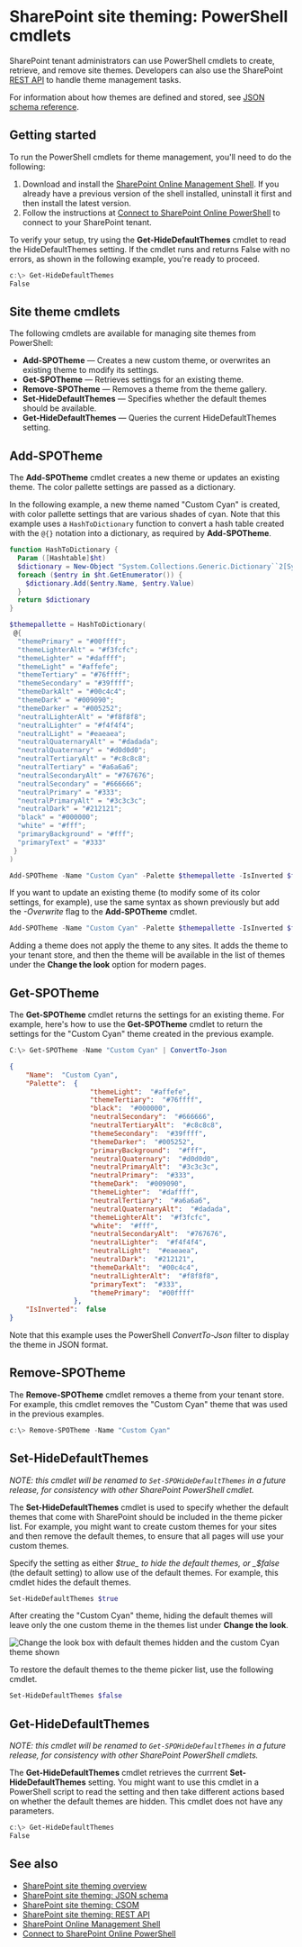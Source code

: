 # SharePoint site theming: PowerShell cmdlets

SharePoint tenant administrators can use PowerShell cmdlets to create, retrieve, and remove site themes. Developers can also use the SharePoint [REST API](sharepoint-site-theming-rest-api.md) to handle theme management tasks.

For information about how themes are defined and stored, see [JSON schema reference](sharepoint-site-theming-json-schema.md).

## Getting started

To run the PowerShell cmdlets for theme management, you'll need to do the following:

1. Download and install the [SharePoint Online Management Shell](https://www.microsoft.com/en-us/download/details.aspx?id=35588). If you already have a previous version of the shell installed, uninstall it first and then install the latest version.
2. Follow the instructions at [Connect to SharePoint Online PowerShell](https://technet.microsoft.com/en-us/library/fp161372.aspx) to connect to your SharePoint tenant.

To verify your setup, try using the **Get-HideDefaultThemes** cmdlet to read the HideDefaultThemes setting. If the cmdlet runs and returns False with no errors, as shown in the following example, you're ready to proceed.

```powershell
c:\> Get-HideDefaultThemes
False
```
## Site theme cmdlets

The following cmdlets are available for managing site themes from PowerShell:

* **Add-SPOTheme** &mdash; Creates a new custom theme, or overwrites an existing theme to modify its settings.
* **Get-SPOTheme** &mdash; Retrieves settings for an existing theme.
* **Remove-SPOTheme** &mdash; Removes a theme from the theme gallery.
* **Set-HideDefaultThemes** &mdash; Specifies whether the default themes should be available.
* **Get-HideDefaultThemes** &mdash; Queries the current HideDefaultThemes setting.

## Add-SPOTheme

The **Add-SPOTheme** cmdlet creates a new theme or updates an existing theme. The color pallette settings are passed as a dictionary.

In the following example, a new theme named "Custom Cyan" is created, with color pallette settings that are various shades of cyan. Note that this example uses a ```HashToDictionary``` function to convert a hash table created with the ```@{}``` notation into a dictionary, as required by **Add-SPOTheme**.

```powershell
function HashToDictionary {
  Param ([Hashtable]$ht)
  $dictionary = New-Object "System.Collections.Generic.Dictionary``2[System.String,System.String]"
  foreach ($entry in $ht.GetEnumerator()) {
    $dictionary.Add($entry.Name, $entry.Value)
  }
  return $dictionary
}

$themepallette = HashToDictionary(
 @{
  "themePrimary" = "#00ffff";
  "themeLighterAlt" = "#f3fcfc";
  "themeLighter" = "#daffff";
  "themeLight" = "#affefe";
  "themeTertiary" = "#76ffff";
  "themeSecondary" = "#39ffff";
  "themeDarkAlt" = "#00c4c4";
  "themeDark" = "#009090";
  "themeDarker" = "#005252";
  "neutralLighterAlt" = "#f8f8f8";
  "neutralLighter" = "#f4f4f4";
  "neutralLight" = "#eaeaea";
  "neutralQuaternaryAlt" = "#dadada";
  "neutralQuaternary" = "#d0d0d0";
  "neutralTertiaryAlt" = "#c8c8c8";
  "neutralTertiary" = "#a6a6a6";
  "neutralSecondaryAlt" = "#767676";
  "neutralSecondary" = "#666666";
  "neutralPrimary" = "#333";
  "neutralPrimaryAlt" = "#3c3c3c";
  "neutralDark" = "#212121";
  "black" = "#000000";
  "white" = "#fff";
  "primaryBackground" = "#fff";
  "primaryText" = "#333"
 }
)

Add-SPOTheme -Name "Custom Cyan" -Palette $themepallette -IsInverted $false
```
If you want to update an existing theme (to modify some of its color settings, for example), use the same syntax as shown previously but add the *-Overwrite* flag to the **Add-SPOTheme** cmdlet.

```powershell
Add-SPOTheme -Name "Custom Cyan" -Palette $themepallette -IsInverted $false -Overwrite
```
Adding a theme does not apply the theme to any sites. It adds the theme to your tenant store, and then the theme will be available in the list of themes under the **Change the look** option for modern pages.

## Get-SPOTheme

The **Get-SPOTheme** cmdlet returns the settings for an existing theme. For example, here's how to use the **Get-SPOTheme** cmdlet to return the settings for the "Custom Cyan" theme created in the previous example.

```powershell
C:\> Get-SPOTheme -Name "Custom Cyan" | ConvertTo-Json
```
```json
{
    "Name":  "Custom Cyan",
    "Palette":  {
                    "themeLight":  "#affefe",
                    "themeTertiary":  "#76ffff",
                    "black":  "#000000",
                    "neutralSecondary":  "#666666",
                    "neutralTertiaryAlt":  "#c8c8c8",
                    "themeSecondary":  "#39ffff",
                    "themeDarker":  "#005252",
                    "primaryBackground":  "#fff",
                    "neutralQuaternary":  "#d0d0d0",
                    "neutralPrimaryAlt":  "#3c3c3c",
                    "neutralPrimary":  "#333",
                    "themeDark":  "#009090",
                    "themeLighter":  "#daffff",
                    "neutralTertiary":  "#a6a6a6",
                    "neutralQuaternaryAlt":  "#dadada",
                    "themeLighterAlt":  "#f3fcfc",
                    "white":  "#fff",
                    "neutralSecondaryAlt":  "#767676",
                    "neutralLighter":  "#f4f4f4",
                    "neutralLight":  "#eaeaea",
                    "neutralDark":  "#212121",
                    "themeDarkAlt":  "#00c4c4",
                    "neutralLighterAlt":  "#f8f8f8",
                    "primaryText":  "#333",
                    "themePrimary":  "#00ffff"
                },
    "IsInverted":  false
}
```
Note that this example uses the PowerShell _ConvertTo-Json_ filter to display the theme in JSON format.

## Remove-SPOTheme

The **Remove-SPOTheme** cmdlet removes a theme from your tenant store. For example, this cmdlet removes the "Custom Cyan" theme that was used in the previous examples.

```powershell
c:\> Remove-SPOTheme -Name "Custom Cyan"
```
## Set-HideDefaultThemes

_NOTE: this cmdlet will be renamed to ```Set-SPOHideDefaultThemes``` in a future release, for consistency with other SharePoint PowerShell cmdlet._

The **Set-HideDefaultThemes** cmdlet is used to specify whether the default themes that come with SharePoint should be included in the theme picker list. For example, you might want to create custom themes for your sites and then remove the default themes, to ensure that all pages will use your custom themes.

Specify the setting as either _$true_ to hide the default themes, or _$false_ (the default setting) to allow use of the default themes. For example, this cmdlet hides the default themes.

```powershell
Set-HideDefaultThemes $true
```
After creating the "Custom Cyan" theme, hiding the default themes will leave only the one custom theme in the themes list under **Change the look**.

![Change the look box with default themes hidden and the custom Cyan theme shown](../../images/theme-hidedefaults.png)

To restore the default themes to the theme picker list, use the following cmdlet.
```powershell
Set-HideDefaultThemes $false
```

## Get-HideDefaultThemes

_NOTE: this cmdlet will be renamed to ```Get-SPOHideDefaultThemes``` in a future release, for consistency with other SharePoint PowerShell cmdlets._

The **Get-HideDefaultThemes** cmdlet retrieves the currrent **Set-HideDefaultThemes** setting. You might want to use this cmdlet in a PowerShell script to read the setting and then take different actions based on whether the default themes are hidden. This cmdlet does not have any parameters.

```powershell
c:\> Get-HideDefaultThemes
False
```

## See also

* [SharePoint site theming overview](sharepoint-site-theming-overview.md)
* [SharePoint site theming: JSON schema](sharepoint-site-theming-json-schema.md)
* [SharePoint site theming: CSOM](sharepoint-site-theming-csom.md)
* [SharePoint site theming: REST API](sharepoint-site-theming-rest-api.md)
* [SharePoint Online Management Shell](https://www.microsoft.com/en-us/download/details.aspx?id=35588)
* [Connect to SharePoint Online PowerShell](https://technet.microsoft.com/en-us/library/fp161372.aspx)
